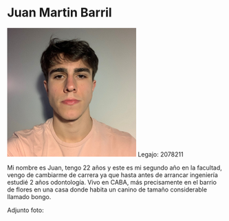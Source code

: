 # Juan Martin Barril
<img src="foto4x4.jpg" width="300">
Legajo: 2078211 

Mi nombre es Juan, tengo 22 años y este es mi segundo año en la facultad, vengo de cambiarme de carrera ya que hasta antes de arrancar ingeniería estudié 2 años odontología.
Vivo en CABA, más precisamente en el barrio de flores en una casa donde habita un canino de tamaño considerable llamado bongo.

Adjunto foto:
